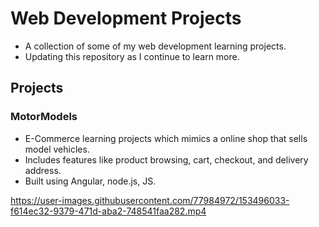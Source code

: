 # Web Development Projects
- A collection of some of my web development learning projects.
- Updating this repository as I continue to learn more.

## Projects

### MotorModels
- E-Commerce learning projects which mimics a online shop that sells model vehicles.
- Includes features like product browsing, cart, checkout, and delivery address.
- Built using Angular, node.js, JS.

https://user-images.githubusercontent.com/77984972/153496033-f614ec32-9379-471d-aba2-748541faa282.mp4
